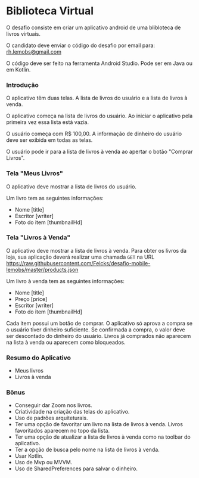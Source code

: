 # Biblioteca Virtual

O desafio consiste em criar um aplicativo android de uma blibloteca de livros virtuais.

O candidato deve enviar o código do desafio por email para: rh.lemobs@gmail.com

O código deve ser feito na ferramenta Android Studio. Pode ser em Java ou em Kotlin.

### Introdução

O aplicativo têm duas telas. A lista de livros do usuário e a lista de livros à venda.

O aplicativo começa na lista de livros do usuário. 
Ao iniciar o aplicativo pela primeira vez essa lista está vazia.

O usuário começa com R$ 100,00. A informação de dinheiro do usuário deve ser exibida em todas as telas.

O usuário pode ir para a lista de livros à venda ao apertar o botão "Comprar Livros".

### Tela "Meus Livros"

O aplicativo deve mostrar a lista de livros do usuário.

Um livro tem as seguintes informações:
+ Nome [title]
+ Escritor [writer]
+ Foto do item [thumbnailHd]

### Tela "Livros à Venda"

O aplicativo deve mostrar a lista de livros à venda.
Para obter os livros da loja, sua aplicação deverá realizar uma chamada `GET` na URL https://raw.githubusercontent.com/Felcks/desafio-mobile-lemobs/master/products.json

Um livro à venda tem as seguintes informações:
+ Nome [title]
+ Preço [price]
+ Escritor [writer]
+ Foto do item [thumbnailHd]

Cada item possui um botão de comprar. O aplicativo só aprova a compra se o usuário tiver dinheiro suficiente.
Se confirmada a compra, o valor deve ser descontado do dinheiro do usuário.
Livros já comprados não aparecem na lista à venda ou aparecem como bloqueados.

### Resumo do Aplicativo
+ Meus livros
+ Livros à venda

### Bônus
+ Conseguir dar Zoom nos livros.
+ Criatividade na criação das telas do aplicativo.
+ Uso de padrões arquiteturais.
+ Ter uma opção de favoritar um livro na lista de livros à venda. Livros favoritados aparecem no topo da lista.
+ Ter uma opção de atualizar a lista de livros à venda como na toolbar do aplicativo.
+ Ter a opção de busca pelo nome na lista de livros à venda. 
+ Usar Kotlin.
+ Uso de Mvp ou MVVM.
+ Uso de SharedPreferences para salvar o dinheiro.


